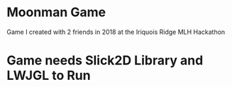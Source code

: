 # Moonman Game
 Game I created with 2 friends in 2018 at the Iriquois Ridge MLH Hackathon

# Game needs Slick2D Library and LWJGL to Run
